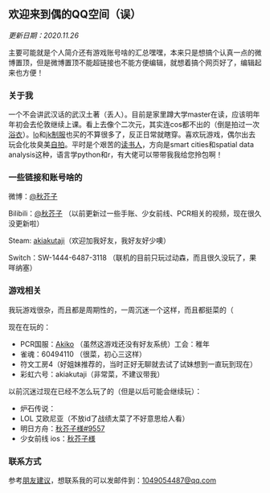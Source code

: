 ## 欢迎来到偶的QQ空间（误）

_更新日期：2020.11.26_

主要可能就是个人简介还有游戏账号啥的汇总嘿嘿，本来只是想搞个认真一点的微博置顶，但是微博置顶不能超链接也不能方便编辑，就想着搞个网页好了，编辑起来也方便！


### 关于我

一个不会讲武汉话的武汉土著（丢人）。目前是家里蹲大学master在读，应该明年年初会去伦敦继续上课。看上去像个二次元，其实连cos都不出的（倒是拍过一次[浴衣](http://b223.photo.store.qq.com/psb?/V10Ku9CI4aQd30/4gS9EMfV85q0J.*z7CADvc9q1DtmBkOflFv632CCISQ!/b/dN8AAAAAAAAA&bo=QAZgCYARQBoRF8Q!&rf=viewer_4)）。[lo](https://photogz.photo.store.qq.com/psc?/V10Ku9CI4aQd30/ruAMsa53pVQWN7FLK88i5sReXM1OLPCH1gpyGeS3sibqNNn5.1RokKwJ7V7IBcvsG.ilHZ6tsluVuKQoFj*7rlBaFGkKmjC3Wwke*.vtFys!/b&bo=QAYcC3AIAA8BCQg!&rf=viewer_4)和[jk制服](http://photogz.photo.store.qq.com/psc?/V10Ku9CI4aQd30/45NBuzDIW489QBoVep5mcQzyJj*Td3vjqTD1yaghLs*1d6MSXK8CGbv8Di2lbfJRiLzdPd8*xOn*JJPdCEdGI7W*NIfqGNDRKB0JQkSwzTI!/b&bo=QAYcC3AIAA8BSUg!&rf=viewer_4)也买的不算很多了，反正日常就瞎穿。喜欢玩游戏，偶尔出去玩会化妆臭美[自拍](http://m.qpic.cn/psc?/V10Ku9CI4aQd30/45NBuzDIW489QBoVep5mcW*rJ06k0MBsTT7hcZOZ2b6zi4kRhmikRa1GQ1BhDxQvBLqk*5IZhZZ3qQtfRT2MtqVIz6bR94wzQx0Jy2IXhyU!/b&bo=AAb.BQAG*gUBWX4!&rf=viewer_4)。平时是个艰苦的[读书人](http://a1.qpic.cn/psc?/V10Ku9CI3pAZio/ruAMsa53pVQWN7FLK88i5morMdIAweeyi9t8ENdtdWxRiSEM0hGXHoa80.3hfbL6vJeqM3X1prO45mUNJ57G.Psagqu1lLWjS2LahCxzlNE!/b&ek=1&kp=1&pt=0&bo=2gR8BNoEfAQRECc!&tl=3&vuin=1049054487&tm=1606399200&sce=60-4-3&rf=viewer_311)，方向是smart cities和spatial data analysis这种，语言学python和r，有大佬可以带带我我给您拎包啊！

### 一些链接和账号啥的

微博：[@秋芥子](https://weibo.com/fighting51?topnav=1&wvr=6&topsug=1&is_all=1)

Bilibili：[@秋芥子](https://space.bilibili.com/3360585) （以前更新过一些手账、少女前线、PCR相关的视频，现在很久没更新啦）

Steam: [akiakutaji](https://steamcommunity.com/profiles/76561198375050008/)（欢迎加我好友，我好友好少噢）

Switch：SW-1444-6487-3118 （联机的目前只玩过动森，而且很久没玩了，果咩纳塞）

### 游戏相关

我玩游戏很杂，而且都是周期性的，一周沉迷一个这样，而且都挺菜的（

现在在玩的：

- PCR国服：[Akiko](http://a1.qpic.cn/psc?/V522TjtD4cRIdR3KTalg04Wacw1gcfl8/ruAMsa53pVQWN7FLK88i5uUyO79EleW56*nHziOXZhcHijh2*3RXlU9erLNQcS7PsGL8gCPRotkfscD1sFfw0mnxY5wiFo6g25hNWYjv5FU!/b&ek=1&kp=1&pt=0&bo=gwc4BAAAAAADZ*o!&tl=1&vuin=2940155947&tm=1606395600&sce=60-2-2&rf=viewer_4) （虽然这游戏还没有好友系统）工会：稚年
- 雀魂：60494110 （很菜，初心三这样）
- 符文工房4（好姐妹推荐的，当时正好无聊就去试了试妹想到一直玩到现在）
- 彩虹六号：akiakutaji（非常菜，不建议带我）

以前沉迷过现在已经不怎么玩了的（但是以后可能会继续玩）：

- 炉石传说：
- LOL 艾欧尼亚（不放id了战绩太菜了不好意思给人看）
- 明日方舟：[秋芥子様#9557](http://m.qpic.cn/psc?/V522TjtD4cRIdR3KTalg04Wacw1gcfl8/ruAMsa53pVQWN7FLK88i5jbo.hJ4F.SqQjbBpSqHcKdnml4dxe7hHQ*LrlQA7ydHtORZ.DvW0hN5tqMB.rCOpjlKu2lpZmOvE4KZrO6rOMY!/b&bo=BAXSAgQF0gIDCSw!&rf=viewer_4)
- 少女前线 ios：[秋芥子様](http://a1.qpic.cn/psc?/V522TjtD4cRIdR3KTalg04Wacw1gcfl8/ruAMsa53pVQWN7FLK88i5gZ1dS75V3jv*1jFlonppiNtKCNGolfNHE1LG75f4FZFzHKD7J1wxo.T0gf*mBo4WANFCjZ7cP5cCcsjDNXQSf0!/b&ek=1&kp=1&pt=0&bo=*we*BP8HvwQBKQ4!&tl=3&vuin=2940155947&tm=1606395600&sce=60-2-2&rf=viewer_4)

### 联系方式
参考[朋友建议](http://a1.qpic.cn/psc?/V522TjtD4cRIdR3KTalg04Wacw1gcfl8/ruAMsa53pVQWN7FLK88i5oaHnFlzBsu9dB8vonckrq0QCsKSNNbRxw.Mc4srbCvMMdIDeRvKLcEVOWSLfuaKxrAIuqpmxClYXXaBslHzEY4!/b&ek=1&kp=1&pt=0&bo=PwQGBD8EBgQBGT4!&tl=3&vuin=2940155947&tm=1606399200&sce=60-2-2&rf=viewer_4)，想联系我的可以发邮件到：1049054487@qq.com
